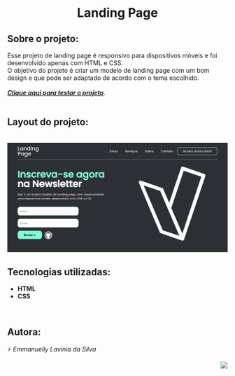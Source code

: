 <h1 align="center">Landing Page</h1>

## Sobre o projeto:
Esse projeto de landing page é responsivo para dispositivos móveis e foi desenvolvido apenas com HTML e CSS.
<br>
O objetivo do projeto é criar um modelo de landing page com um bom design e que pode ser adaptado de acordo com o tema escolhido.
<br><br>
<a href=""><b><i>Clique aqui para testar o projeto</i></b></a>.
<br><br>

## Layout do projeto:
<br>
<img src="./components/images/Landing-Page.png"/>
<br>

## Tecnologias utilizadas:
* **HTML**
* **CSS**
<br>

## Autora:
⚡ *Emmanuelly Lavínia da Silva*

<img height="150" align="right" src="https://c.tenor.com/KOMN72qhJ-sAAAAC/haikyuu-hinata.gif"/>
